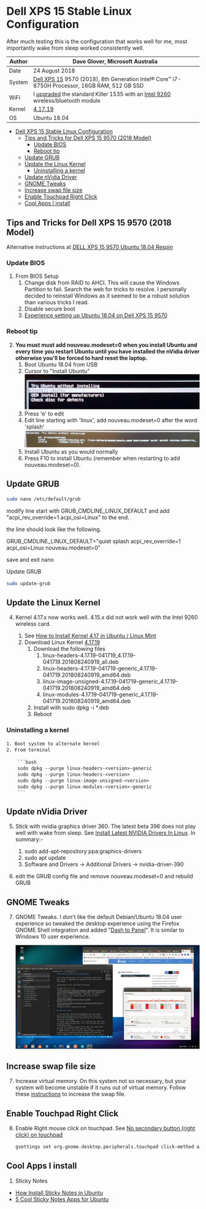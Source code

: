 # Dell XPS 15 Stable Linux Configuration

After much testing this is the configuration that works well for me, most importantly wake from sleep worked consistently well.

| Author | Dave Glover, Microsoft Australia |
|----|---|
| Date            | 24 August 2018 |
| System          | [Dell XPS 15](https://www.dell.com/en-au/shop/dell-laptops/new-xps-15/spd/xps-15-9570-laptop/b510521au) 9570 (2018), 8th Generation Intel® Core™ i7-8750H Processor, 16GB RAM, 512 GB SSD |
| WiFi            | I [upgraded](https://www.youtube.com/watch?v=hAKpjfc2hs8&t=146s) the standard Killer 1535 with an [Intel 9260]((https://ark.intel.com/products/99445/Intel-Wireless-AC-9260)) wireless/bluetooth module |
| Kernel          | [4.17.19](http://kernel.ubuntu.com/~kernel-ppa/mainline/v4.17.19/) |
| OS              | Ubuntu 18.04                                                                                                                                                                                            |
<!-- TOC -->

- [Dell XPS 15 Stable Linux Configuration](#dell-xps-15-stable-linux-configuration)
    - [Tips and Tricks for Dell XPS 15 9570 (2018 Model)](#tips-and-tricks-for-dell-xps-15-9570-2018-model)
        - [Update BIOS](#update-bios)
        - [Reboot tip](#reboot-tip)
    - [Update GRUB](#update-grub)
    - [Update the Linux Kernel](#update-the-linux-kernel)
        - [Uninstalling a kernel](#uninstalling-a-kernel)
    - [Update nVidia Driver](#update-nvidia-driver)
    - [GNOME Tweaks](#gnome-tweaks)
    - [Increase swap file size](#increase-swap-file-size)
    - [Enable Touchpad Right Click](#enable-touchpad-right-click)
    - [Cool Apps I install](#cool-apps-i-install)

<!-- /TOC -->

## Tips and Tricks for Dell XPS 15 9570 (2018 Model)

Alternative instructions at [DELL XPS 15 9570 Ubuntu 18.04 Respin](https://github.com/JackHack96/dell-xps-9570-ubuntu-respin)


### Update BIOS

1. From BIOS Setup
    1. Change disk from RAID to AHCI. This will cause the Windows Partition to fail. Search the web for tricks to resolve. I personally decided to reinstall Windows as it seemed to be a robust solution than various tricks I read.
    2. Disable secure boot
    3. [Experience setting up Ubuntu 18.04 on Dell XPS 15 9570](https://medium.com/@peterpang_84917/personal-experience-of-installing-ubuntu-18-04-lts-on-xps-15-9570-3e53b6cfeefe)

### Reboot tip

2. **You must must add nouveau.modeset=0 when you install Ubuntu and every time you restart Ubuntu until you have installed the nVidia driver otherwise you'll be forced to hard reset the laptop.**
    1. Boot Ubuntu 18.04 from USB
    2. Cursor to "Install Ubuntu"
    ![install](../resources/install-ubuntu.jpg)
    3. Press 'e' to edit
    4. Edit line starting with 'linux', add nouveau.modeset=0 after the word 'splash'
    ![options](../resources/set-boot-options.jpg)
    5. Install Ubuntu as you would normally
    6. Press F10 to install Ubuntu (remember when restarting to add nouveau.modeset=0).

## Update GRUB

```bash
sudo nano /etc/default/grub
```

modify line start with GRUB_CMDLINE_LINUX_DEFAULT and add "acpi_rev_override=1 acpi_osi=Linux" to the end.

the line should look like the following.

GRUB_CMDLINE_LINUX_DEFAULT="quiet splash acpi_rev_override=1 acpi_osi=Linux nouveau.modeset=0"

save and exit nano

Update GRUB

```bash
sudo update-grub
```

## Update the Linux Kernel

4. Kernel 4.17.x now works well. 4.15.x did not work well with the Intel 9260 wireless card.

    1. See [How to Install Kernel 4.17 in Ubuntu / Linux Mint](http://ubuntuhandbook.org/index.php/2018/06/install-linux-kernel-4-17-ubuntu-18-04/)
    2. Download Linux Kernel [4.17.19](http://kernel.ubuntu.com/~kernel-ppa/mainline/v4.17.19/)
        1. Download the following files
            1. linux-headers-4.17.19-041719_4.17.19-041719.201808240919_all.deb
            2. linux-headers-4.17.19-041719-generic_4.17.19-041719.201808240919_amd64.deb
            3. linux-image-unsigned-4.17.19-041719-generic_4.17.19-041719.201808240919_amd64.deb
            4. linux-modules-4.17.19-041719-generic_4.17.19-041719.201808240919_amd64.deb
        2. Install with sudo dpkg -i *.deb
        3. Reboot

### Uninstalling a kernel

    1. Boot system to alternate kernel
    2. From terminal

        ```bash
        sudo dpkg --purge linux-headers-<version>-generic
        sudo dpkg --purge linux-headers-<version>
        sudo dpkg --purge linux-image-unsigned-<version>
        sudo dpkg --purge linux-modules-<version>-generic
        ```

## Update nVidia Driver

5. Stick with nvidia graphics driver 360. The latest beta 396 does not play well with wake from sleep. See [Install Latest NVIDIA Drivers In Linux](http://www.linuxandubuntu.com/home/how-to-install-latest-nvidia-drivers-in-linux). In summary:-

    1. sudo add-apt-repository ppa:graphics-drivers
    2. sudo apt update
    3. Software and Drivers -> Additional Drivers -> nvidia-driver-390

6. edit the GRUB config file and remove nouveau.modeset=0 and rebuild GRUB

## GNOME Tweaks

7. GNOME Tweaks. I don't like the default Debian/Ubuntu 18.04 user experience so tweaked the desktop experience using the Firefox GNOME Shell integration and added "[Dash to Panel](https://extensions.gnome.org/extension/1160/dash-to-panel/)". It is similar to Windows 10 user experience.

    ![Ubuntu Desktop with Dash to Panel](../resources/ubuntu-desktop.png)

## Increase swap file size

7. Increase virtual memory. On this system not so necessary, but your system will become unstable if it runs out of virtual memory. Follow these [instructions](https://askubuntu.com/questions/927854/how-do-i-increase-the-size-of-swapfile-without-removing-it-in-the-terminal) to increase the swap file.

## Enable Touchpad Right Click

8. Enable Right mouse click on touchpad. See [No secondary button (right click) on touchpad](https://askubuntu.com/questions/1028776/no-secondary-button-right-click-on-touchpad)

    ```bash
    gsettings set org.gnome.desktop.peripherals.touchpad click-method areas
    ```

## Cool Apps I install

1. Sticky Notes

- [How Install Sticky Notes in Ubuntu](https://www.bettertechtips.com/ubuntu/install-sticky-notes-ubuntu/)
- [5 Cool Sticky Notes Apps for Ubuntu](https://www.bettertechtips.com/ubuntu/sticky-notes-ubuntu/)
